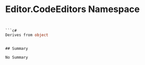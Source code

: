 # Editor.CodeEditors Namespace

## 
```c#

```c#
Derives from object
```
```

## Summary

No Summary
